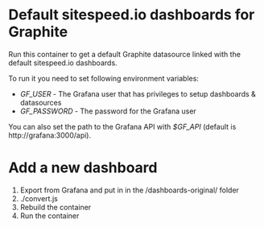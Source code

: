 # Default sitespeed.io dashboards for Graphite
Run this container to get a default Graphite datasource linked with the default sitespeed.io dashboards.

To run it you need to set following environment variables:
* *GF_USER* - The Grafana user that has privileges to setup dashboards & datasources
* *GF_PASSWORD* - The password for the Grafana user

You can also set the path to the Grafana API with *$GF_API* (default is http://grafana:3000/api).

# Add a new dashboard
1. Export from Grafana and put in in the /dashboards-original/ folder
2. ./convert.js
3. Rebuild the container
4. Run the container
